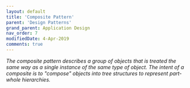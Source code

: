 ```yaml
---
layout: default
title: 'Composite Pattern'
parent: 'Design Patterns'
grand_parent: Application Design
nav_order: 7
modifiedDate: 4-Apr-2019
comments: true
---
```

<em>The composite pattern describes a group of objects that is treated the same way as a single instance of the same type of object. The intent of a composite is to "compose" objects into tree structures to represent part-whole hierarchies.</em>

